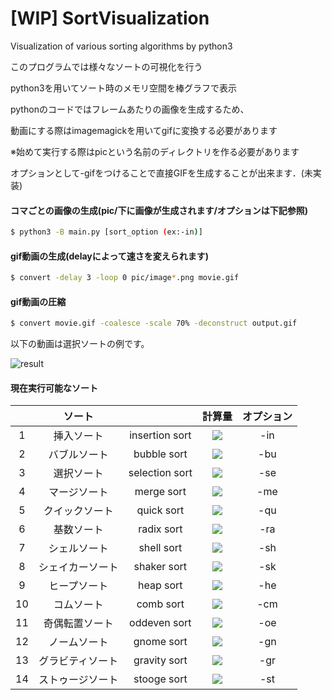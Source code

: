 # [WIP] SortVisualization

Visualization of various sorting algorithms by python3

このプログラムでは様々なソートの可視化を行う

python3を用いてソート時のメモリ空間を棒グラフで表示

pythonのコードではフレームあたりの画像を生成するため、

動画にする際はimagemagickを用いてgifに変換する必要があります

※始めて実行する際はpicという名前のディレクトリを作る必要があります

オプションとして-gifをつけることで直接GIFを生成することが出来ます．(未実装)

#### コマごとの画像の生成(pic/下に画像が生成されます/オプションは下記参照)
```bash
$ python3 -B main.py [sort_option (ex:-in)]
```

#### gif動画の生成(delayによって速さを変えられます)
```bash
$ convert -delay 3 -loop 0 pic/image*.png movie.gif
```

#### gif動画の圧縮
```bash
$ convert movie.gif -coalesce -scale 70% -deconstruct output.gif
```
以下の動画は選択ソートの例です。

![result](https://github.com/smallptarmigan/SortVisualization/blob/master/gif/sample.gif)

#### 現在実行可能なソート

|| ソート |  | 計算量 | オプション |
|:------------:|:------------:|:------------:|:------------:|:------------:|
| 1 | 挿入ソート | insertion sort | <img src="https://latex.codecogs.com/png.latex?O(n^2)" /> | -in |
| 2 | バブルソート | bubble sort | <img src="https://latex.codecogs.com/png.latex?O(n^2)" /> | -bu |
| 3 | 選択ソート | selection sort | <img src="https://latex.codecogs.com/png.latex?O(n^2)" /> | -se |
| 4 | マージソート | merge sort | <img src="https://latex.codecogs.com/png.latex?O(n&space;\log&space;n)" /> | -me |
| 5 | クイックソート | quick sort | <img src="https://latex.codecogs.com/png.latex?O(n&space;\log&space;n)" /> | -qu | 
| 6 | 基数ソート | radix sort | <img src="https://latex.codecogs.com/png.latex?O(nk)" /> | -ra |
| 7 | シェルソート | shell sort | <img src="https://latex.codecogs.com/png.latex?O(n&space;\log&space;n)" /> | -sh |
| 8 | シェイカーソート | shaker sort | <img src="https://latex.codecogs.com/png.latex?O(n^2)" /> | -sk |
| 9 | ヒープソート | heap sort | <img src="https://latex.codecogs.com/png.latex?O(n&space;\log&space;n)" /> | -he |
| 10 | コムソート | comb sort | <img src="https://latex.codecogs.com/png.latex?O(n^2)" /> | -cm |
| 11 | 奇偶転置ソート | oddeven sort | <img src="https://latex.codecogs.com/png.latex?O(n^2)" /> | -oe |
| 12 | ノームソート | gnome sort | <img src="https://latex.codecogs.com/png.latex?O(n^2)" /> | -gn |
| 13 | グラビティソート | gravity sort | <img src="https://latex.codecogs.com/png.latex?O(n)" /> | -gr |
| 14 | ストゥージソート | stooge sort | <img src="https://latex.codecogs.com/gif.latex?O(n^{log&space;3&space;/&space;log&space;1.5}&space;)" /> | -st |



